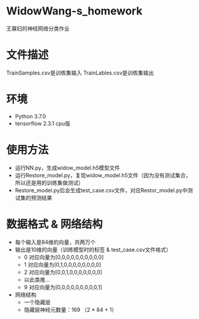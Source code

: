 # WidowWang-s_homework
王寡妇的神经网络分类作业
# 文件描述
TrainSamples.csv是训练集输入
TrainLables.csv是训练集输出
# 环境
- Python 3.7.0
- tensorflow 2.3.1 cpu版
# 使用方法
- 运行NN.py，生成widow_model.h5模型文件
- 运行Restore_model.py，复现widow_model.h5文件（因为没有测试集合，所以还是用的训练集做测试）
- Restore_model.py后会生成test_case.csv文件，对应Restor_model.py中测试集的预测结果
# 数据格式 & 网络结构
- 每个输入是84维的向量，共两万个
- 输出是10维的向量（训练模型时的标签 & test_case.csv文件格式）
  - 0 对应向量为[0,0,0,0,0,0,0,0,0,0]
  - 1 对应向量为[0,1,0,0,0,0,0,0,0,0]
  - 2 对应向量为[0,0,1,0,0,0,0,0,0,0]
  - 以此类推...
  - 9 对应向量为[0,0,0,0,0,0,0,0,0,1]
- 网络结构
  - 一个隐藏层
  - 隐藏层神经元数量：169 （2 * 84 + 1）
